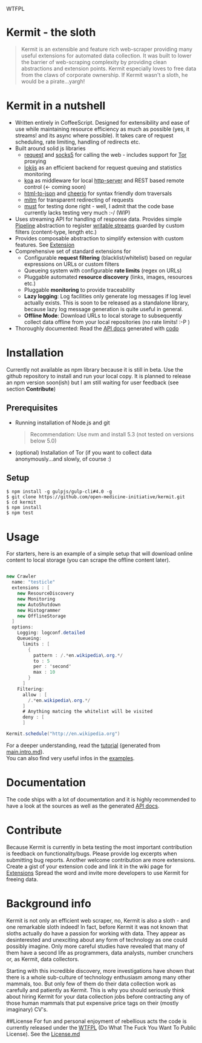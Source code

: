<a href="http://www.wtfpl.net/"><img
       src="http://www.wtfpl.net/wp-content/uploads/2012/12/wtfpl-badge-4.png"
       width="80" height="15" alt="WTFPL" /></a>

# Kermit - the sloth

> Kermit is an extensible and feature rich web-scraper providing many useful extensions for
> automated data collection. It was built to lower the barrier of web-scraping complexity by providing
> clean abstractions and extension points. Kermit especially loves to free data
> from the claws of corporate ownership. If Kermit wasn't a sloth, he would be a pirate...yargh!

Kermit in a nutshell
========================

  * Written entirely in CoffeeScript. Designed for extensibility and ease of use while maintaining resource efficiency
  as much as possible (yes, it streams! and its async where possible). It takes care of request scheduling, rate limiting, handling of redirects etc.
  * Built around solid js libraries
    * [request](https://www.npmjs.com/package/request) and [socks5](https://www.npmjs.com/package/socks5-http-client)
    for calling the web - includes support for [Tor](https://www.torproject.org/) proxying
    * [lokijs](https://www.npmjs.com/package/lokijs) as an efficient backend for request queuing and statistics monitoring
    * [koa](https://www.npmjs.com/package/koa) as middleware for local [http-server](https://www.npmjs.com/package/koa-static)
     and REST based remote control (<- coming soon)
    * [html-to-json](https://www.npmjs.com/package/html-to-json) and [cheerio](https://www.npmjs.com/package/cheerio) for syntax friendly dom traversals
    * [mitm](https://www.npmjs.com/package/mitm) for transparent redirecting of requests
    * [must](https://www.npmjs.com/package/must) for testing done right - well, I admit that the code base currently lacks testing very much  :-/ (WIP)
  * Uses streaming API for handling of response data. Provides simple [Pipeline](http://open-medicine-initiative.github.io/kermit/main/class/Pipeline.html) abstraction to register
   [writable streams](https://nodejs.org/api/stream.html#stream_class_stream_writable) guarded by custom filters (content-type, length etc.)
  * Provides composable abstraction to simplify extension with custom features. See [Extension](http://open-medicine-initiative.github.io/kermit/main/class/Extension.html)
  * Comprehensive set of standard extensions for
    * Configurable **request filtering** (blacklist/whitelist) based on regular expressions on URLs or custom filters
    * Queueing system with configurable **rate limits** (regex on URLs)
    * Pluggable automated **resource discovery** (links, images, resources etc.)
    * Pluggable **monitoring** to provide traceability
    * **Lazy logging**: Log facilities only generate log messages if log level actually exists. This is soon to
    be released as a standalone library, because lazy log message generation is quite useful in general.
    * **Offline Mode**: Download URLs to local storage to subsequently collect data offline from your local repositories (no rate limits! :-P )
  * Thoroughly documented: Read the [API docs](https://open-medicine-initiative.github.io/kermit/main/index.html) generated with [codo](https://github.com/coffeedoc/codo) 


# Installation
    
Currently not available as npm library because it is still in beta. Use the github repository to install
and run your local copy. It is planned to release an npm version soon(ish) but I am still waiting for
user feedback (see section **Contribute**)
    
## Prerequisites
    
  * Running installation of Node.js and git
    > Recommendation: Use nvm and install 5.3 (not tested on versions below 5.0)
  * (optional) Installation of Tor  (if you want to collect data anonymously...and slowly, of course :)

## Setup
    
	$ npm install -g gulpjs/gulp-cli#4.0 -g
	$ git clone https://github.com/open-medicine-initiative/kermit.git
	$ cd kermit
	$ npm install
	$ npm test

# Usage

For starters, here is an example of a simple setup that will download online content
to local storage (you can scrape the offline content later).

```cs

new Crawler
  name: "testicle"
  extensions : [
    new ResourceDiscovery
    new Monitoring
    new AutoShutdown
    new Histogrammer
    new OfflineStorage
  ]
  options:
    Logging: logconf.detailed
    Queueing:
      limits : [
        {
          pattern : /.*en.wikipedia\.org.*/
          to : 5
          per : 'second'
          max : 10
        }
      ]
    Filtering:
      allow : [
        /.*en.wikipedia\.org.*/
      ]
      # Anything matcing the whitelist will be visited
      deny : [
      ]

Kermit.schedule("http://en.wikipedia.org")

```

For a deeper understanding, read the [tutorial](http://open-medicine-initiative.github.io/kermit/main/index.html) 
(generated from [main.intro.md](./doc/main.intro.md)).  
You can also find very useful infos in the [examples](./src/examples). 

# Documentation

The code ships with a lot of documentation and it is highly recommended to have a look at
the sources as well as the generated [API docs](https://open-medicine-initiative.github.io/kermit/main.index.html).

# Contribute

Because Kermit is currently in beta testing the most important contribution is feedback
on functionality/bugs. Please provide log excerpts when submitting bug reports.
Another welcome contribution are more extensions. Create a gist of your extension
code and link it in the wiki page for [Extensions](https://github.com/open-medicine-initiative/kermit/wiki/Extensions)
Spread the word and invite more developers to use Kermit for freeing data.

# Background info
Kermit is not only an efficient web scraper, no, Kermit is also a sloth - and one remarkable sloth indeed! 
In fact, before Kermit it was not known that sloths actually do have a passion for working with data. 
They appear as desinterested and unexciting about any form of technology as one could possibly imagine. 
Only more careful studies have revealed that many of them have a second life as programmers, data analysts,
number crunchers or, as Kermit, data collectors.

Starting with this incredible discovery, more investigations have shown that there is a whole sub-culture
of technology enthusiasm among many other mammals, too. But only few of them do their data collection work as
carefully and patiently as Kermit. This is why you should seriously think about hiring Kermit for your
data collection jobs before contracting any of those human mammals that put expensive price
tags on their (mostly imaginary) CV's.

##License
For fun and personal enjoyment of rebellious acts the code is currently released under the [WTFPL](https://en.wikipedia.org/wiki/WTFPL)
(Do What The Fuck You Want To Public License). See the [License.md](License.md)